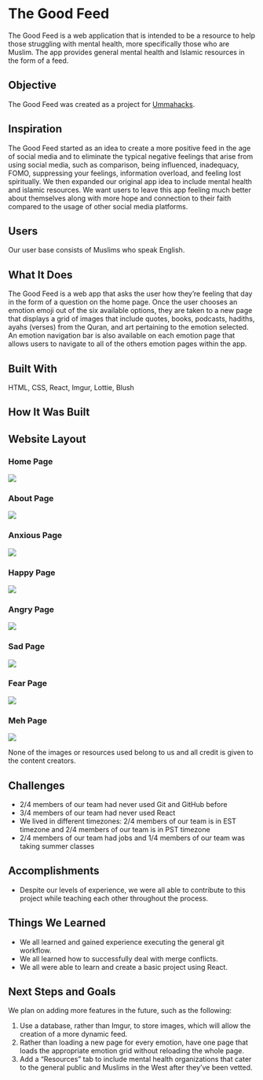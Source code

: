 # The Good Feed
The Good Feed is a web application that is intended to be a resource to help those struggling with mental health, more specifically those who are Muslim. The app provides general mental health and Islamic resources in the form of a feed.

## Objective
The Good Feed was created as a project for [Ummahacks](https://www.ummahacks.com/). 

## Inspiration
The Good Feed started as an idea to create a more positive feed in the age of social media and to eliminate the typical negative feelings that arise from using social media, such as comparison, being influenced, inadequacy, FOMO, suppressing your feelings, information overload, and feeling lost spiritually. We then expanded our original app idea to include mental health and islamic resources. We want users to leave this app feeling much better about themselves along with more hope and connection to their faith compared to the usage of other social media platforms.

## Users
Our user base consists of Muslims who speak English.

## What It Does
The Good Feed is a web app that asks the user how they’re feeling that day in the form of a question on the home page. Once the user chooses an emotion emoji out of the six available options, they are taken to a new page that displays a grid of images that include quotes, books, podcasts, hadiths, ayahs (verses) from the Quran, and art pertaining to the emotion selected. An emotion navigation bar is also available on each emotion page that allows users to navigate to all of the others emotion pages within the app.

## Built With
HTML, CSS, React, Imgur, Lottie, Blush

## How It Was Built

## Website Layout
### Home Page
![](https://i.imgur.com/IhUvZ4m.png)

### About Page
![](https://i.imgur.com/nreF0xL.png)

### Anxious Page
![](https://i.imgur.com/eduJ5T8.png)

### Happy Page
![](https://i.imgur.com/aGjyUsO.png)

### Angry Page
![](https://i.imgur.com/YRA8JpN.png)

### Sad Page
![](https://i.imgur.com/1cTKj6c.png)

### Fear Page
![](https://i.imgur.com/QEB0663.png)

### Meh Page
![](https://i.imgur.com/X745xa2.png)


None of the images or resources used belong to us and all credit is given to the content creators.

## Challenges
- 2/4 members of our team had never used Git and GitHub before 
- 3/4 members of our team had never used React
- We lived in different timezones: 2/4 members of our team is in EST timezone and 2/4 members of our team is in PST timezone
- 2/4 members of our team had jobs and 1/4 members of our team was taking summer classes

## Accomplishments
- Despite our levels of experience, we were all able to contribute to this project while teaching each other throughout the process.

## Things We Learned
- We all learned and gained experience executing the general git workflow.
- We all learned how to successfully deal with merge conflicts.
- We all were able to learn and create a basic project using React.

## Next Steps and Goals
We plan on adding more features in the future, such as the following:
1. Use a database, rather than Imgur, to store images, which will allow the creation of a more dynamic feed.
2. Rather than loading a new page for every emotion, have one page that loads the appropriate emotion grid without reloading the whole page.
3. Add a “Resources” tab to include mental health organizations that cater to the general public and Muslims in the West after they’ve been vetted.
